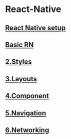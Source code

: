 # React-Native
## [React Native setup]([https://github.com/sibaprasad12/React-Native/blob/main/readMe/reactNativeSetup.md](https://github.com/siba-x-prasad/ReactNativePlayground/blob/main/readMe/0.ReactNativeSetUp.md))
## [Basic RN]([https://github.com/sibaprasad12/React-Native/blob/main/readMe/1.basics.md](https://github.com/siba-x-prasad/ReactNativePlayground/blob/main/UdemyTutorial/ReadMe/1.gettingStarted.md))
## [2.Styles](https://github.com/sibaprasad12/React-Native/blob/main/readMe/2.styles.md)
## [3.Layouts](https://github.com/sibaprasad12/React-Native/blob/main/readMe/3.layouts.md)
## [4.Component](https://github.com/sibaprasad12/React-Native/blob/main/readMe/4.Components.md)
## [5.Navigation](https://github.com/sibaprasad12/React-Native/blob/main/readMe/5.navigation.md)
## [6.Networking](https://github.com/sibaprasad12/React-Native/blob/main/readMe/6.networking.md)
